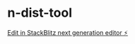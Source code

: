 # n-dist-tool

[Edit in StackBlitz next generation editor ⚡️](https://stackblitz.com/~/github.com/kuboon/n-dist-tool)
